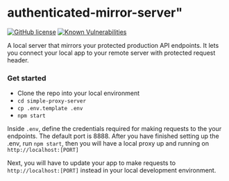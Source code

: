 # authenticated-mirror-server"

[![GitHub license](https://img.shields.io/github/license/jeff-ong/simple-proxy-server)](https://github.com/jeff-ong/simple-proxy-server/blob/master/LICENSE) [![Known Vulnerabilities](https://snyk.io/test/github/jeff-ong/simple-proxy-server/badge.svg?targetFile=package.json)](https://snyk.io/test/github/jeff-ong/simple-proxy-server?targetFile=package.json)


A local server that mirrors your protected production API endpoints. It lets you connect your local app to your remote server with protected request header.

### Get started

- Clone the repo into your local environment
- `cd simple-proxy-server`
- `cp .env.template .env`
- `npm start`

Inside `.env`, define the credentials required for making requests to the your endpoints. The default port is 8888. After you have finished setting up the .env, run `npm start`, then you will have a local proxy up and running on `http://localhost:[PORT]`

Next, you will have to update your app to make requests to `http://localhost:[PORT]` instead in your local development environment.

